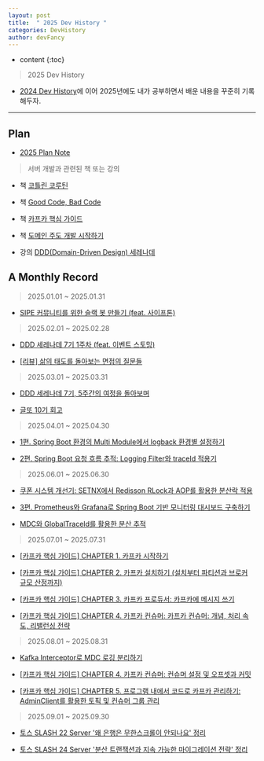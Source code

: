 ```yaml
---
layout: post
title:  " 2025 Dev History "
categories: DevHistory
author: devFancy
---
```

* content
{:toc}

> 2025 Dev History

* [2024 Dev History](https://devfancy.github.io/2024-DevHistory/)에 이어 2025년에도 내가 공부하면서 배운 내용을 꾸준히 기록해두자.


---

## Plan

* [2025 Plan Note](https://gist.github.com/devFancy/cb98297a5fee3445805f08c5d590ddb1)

<script src="https://gist.github.com/devFancy/cb98297a5fee3445805f08c5d590ddb1.js"></script>


> 서버 개발과 관련된 책 또는 강의

* 책 [코틀린 코루틴](https://product.kyobobook.co.kr/detail/S000210537188)

* 책 [Good Code, Bad Code](https://product.kyobobook.co.kr/detail/S000061353995)

* 책 [카프카 핵심 가이드](https://product.kyobobook.co.kr/detail/S000201464167)

* 책 [도메인 주도 개발 시작하기](https://product.kyobobook.co.kr/detail/S000001810495)

* 강의 [DDD(Domain-Driven Design) 세레나데](https://edu.nextstep.camp/c/GwN2MSqv)

## A Monthly Record

> 2025.01.01 ~ 2025.01.31

* [SIPE 커뮤니티를 위한 슬랙 봇 만들기 (feat. 사이프톤)](https://devfancy.github.io/ETC-Sipethon-Slackbot/)

> 2025.02.01 ~ 2025.02.28

* [DDD 세레나데 7기 1주차 (feat. 이벤트 스토밍)](https://devfancy.github.io/DDD-Week1-Review-And-EventStorming/)

* [[리뷰] 삶의 태도를 돌아보는 면접의 질문들](https://devfancy.github.io/Book-Interview-Questions/)

> 2025.03.01 ~ 2025.03.31

* [DDD 세레나데 7기, 5주간의 여정을 돌아보며](https://devfancy.github.io/DDD-Serenade-7th-Review/)

* [글또 10기 회고](https://devfancy.github.io/geultto-10th-Retrospective/)

> 2025.04.01 ~ 2025.04.30

* [1편. Spring Boot 환경의 Multi Module에서 logback 환경별 설정하기](https://devfancy.github.io/Multi-Module-Logback-xml/)

* [2편. Spring Boot 요청 흐름 추적: Logging Filter와 traceId 적용기](https://devfancy.github.io/SpringBoot-Logging-Filter/)

> 2025.06.01 ~ 2025.06.30

* [쿠폰 시스템 개선기: SETNX에서 Redisson RLock과 AOP를 활용한 분산락 적용](https://devfancy.github.io/SpringBoot-Coupon-System-Redisson/)

* [3편. Prometheus와 Grafana로 Spring Boot 기반 모니터링 대시보드 구축하기](https://devfancy.github.io/SpringBoot-Monitoring-Prometheus-Grafana/)

* [MDC와 GlobalTraceId를 활용한 분산 추적](https://devfancy.github.io/SpringBoot-Distributed-Tracing-With-MDC/)

> 2025.07.01 ~ 2025.07.31

* [[카프카 핵심 가이드] CHAPTER 1. 카프카 시작하기](https://devfancy.github.io/Kafka-Concept/)

* [[카프카 핵심 가이드] CHAPTER 2. 카프카 설치하기 (설치부터 파티션과 브로커 규모 산정까지)](https://devfancy.github.io/Kafka-Installation-Sizing-Guide/)

* [[카프카 핵심 가이드] CHAPTER 3. 카프카 프로듀서: 카프카에 메시지 쓰기](https://devfancy.github.io/Kafka-Producer/)

* [[카프카 핵심 가이드] CHAPTER 4. 카프카 컨슈머: 카프카 컨슈머: 개념, 처리 속도, 리밸런싱 전략](https://devfancy.github.io/Kafka-Consumer/)

> 2025.08.01 ~ 2025.08.31

* [Kafka Interceptor로 MDC 로깅 분리하기](https://devfancy.github.io/Kafka-Interceptor-Mdc-Logging/)

* [[카프카 핵심 가이드] CHAPTER 4. 카프카 컨슈머: 컨슈머 설정 및 오프셋과 커밋](https://devfancy.github.io/Kafka-Consumer-Config-And-Commit/)

* [[카프카 핵심 가이드] CHAPTER 5. 프로그램 내에서 코드로 카프카 관리하기: AdminClient를 활용한 토픽 및 컨슈머 그룹 관리](https://devfancy.github.io/Kafka-Admin-Client/)

> 2025.09.01 ~ 2025.09.30

* [토스 SLASH 22 Server '왜 은행은 무한스크롤이 안되나요' 정리](https://devfancy.github.io/Toss-Slash-22/)

* [토스 SLASH 24 Server '분산 트랜잭션과 지속 가능한 마이그레이션 전략' 정리](https://devfancy.github.io/Toss-Slash-24/)
